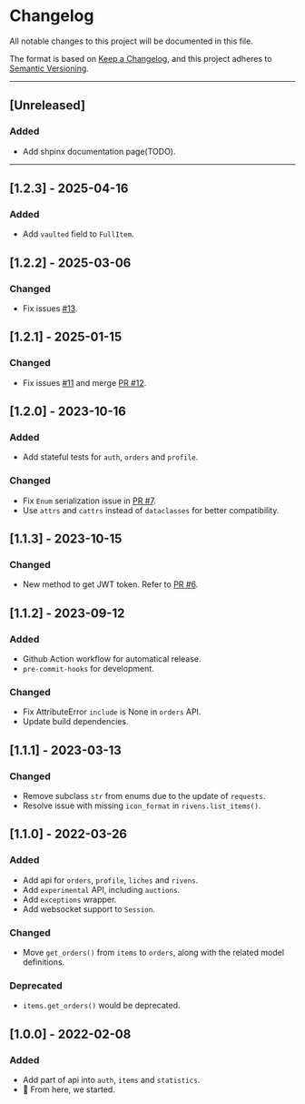 # Changelog

All notable changes to this project will be documented in this file.

The format is based on [Keep a Changelog](https://keepachangelog.com/en/1.0.0/), and this project adheres to [Semantic Versioning](https://semver.org/spec/v2.0.0.html).

---

## [Unreleased]

### Added

* Add shpinx documentation page(TODO).

---

## [1.2.3] - 2025-04-16

### Added

* Add `vaulted` field to `FullItem`.

## [1.2.2] - 2025-03-06

### Changed

* Fix issues [#13](https://github.com/leonardodalinky/pywmapi/issues/13).

## [1.2.1] - 2025-01-15

### Changed

* Fix issues [#11](https://github.com/leonardodalinky/pywmapi/issues/11) and merge [PR #12](https://github.com/leonardodalinky/pywmapi/pull/12).

## [1.2.0] - 2023-10-16

### Added

* Add stateful tests for `auth`, `orders` and `profile`.

### Changed

* Fix `Enum` serialization issue in [PR #7](https://github.com/leonardodalinky/pywmapi/pull/7).
* Use `attrs` and `cattrs` instead of `dataclasses` for better compatibility.

## [1.1.3] - 2023-10-15

### Changed

* New method to get JWT token. Refer to [PR #6](https://github.com/leonardodalinky/pywmapi/pull/6).

## [1.1.2] - 2023-09-12

### Added

* Github Action workflow for automatical release.
* `pre-commit-hooks` for development.

### Changed

* Fix AttributeError `include` is None in `orders` API.
* Update build dependencies.

## [1.1.1] - 2023-03-13

### Changed

* Remove subclass `str` from enums due to the update of `requests`.
* Resolve issue with missing `icon_format` in `rivens.list_items()`.

## [1.1.0] - 2022-03-26

### Added

* Add api for `orders`, `profile`, `liches` and `rivens`.
* Add `experimental` API, including `auctions`.
* Add `exceptions` wrapper.
* Add websocket support to `Session`.

### Changed

* Move `get_orders()` from `items` to `orders`, along with the related model definitions.

### Deprecated

* `items.get_orders()` would be deprecated.

## [1.0.0] - 2022-02-08

### Added

* Add part of api into `auth`, `items` and `statistics`.
* 🎉 From here, we started.

